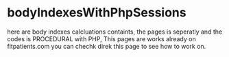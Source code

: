 # bodyIndexesWithPhpSessions
 here are body indexes calcluations containts, the pages is seperatly and the codes is PROCEDURAL with PHP, This pages are works already on fitpatients.com you can chechk direk this page to see how to work on.
